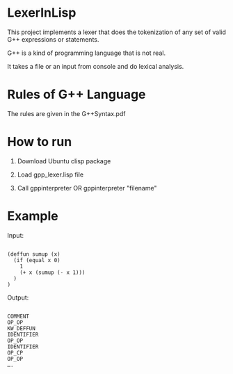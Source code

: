 # LexerInLisp

This project implements a lexer that does the tokenization of any set of valid G++ expressions or statements.

G++ is a kind of programming language that is not real.

It takes a file or an input from console and do lexical analysis.


# Rules of G++ Language

The rules are given in the G++Syntax.pdf


# How to run

1. Download Ubuntu clisp package

2. Load gpp_lexer.lisp file

3. Call gppinterpreter OR gppinterpreter "filename" 


# Example

Input:

<pre><code>
(deffun sumup (x)
  (if (equal x 0)
    1
    (+ x (sumup (- x 1))) 
  )   
)
</code></pre>


Output:
<pre><code>
COMMENT
OP_OP
KW_DEFFUN
IDENTIFIER
OP_OP
IDENTIFIER
OP_CP
OP_OP
….
</code></pre>

